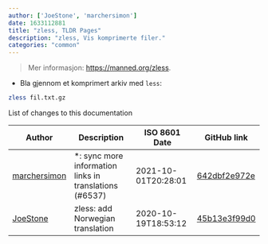 ```yaml
---
author: ['JoeStone', 'marchersimon']
date: 1633112881
title: "zless, TLDR Pages"
description: "zless, Vis komprimerte filer."
categories: "common"
---
```

> Mer informasjon: <https://manned.org/zless>.

- Bla gjennom et komprimert arkiv med `less`:

```bash
zless fil.txt.gz
```
List of changes to this documentation


Author | Description | ISO 8601 Date | GitHub link
------|-----|-----|-----
[marchersimon](mailto:50295997+marchersimon@users.noreply.github.com) | *: sync more information links in translations (#6537) | 2021-10-01T20:28:01 | [642dbf2e972e](https://github.com/tldr-pages/tldr/commit/642dbf2e972e388fab8c84ba3b4685fb862b6454)
[JoeStone](mailto:captainjoestone@gmail.com) | zless: add Norwegian translation | 2020-10-19T18:53:12 | [45b13e3f99d0](https://github.com/tldr-pages/tldr/commit/45b13e3f99d0b4092165145cb33166d98d49bb1a)

